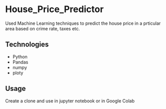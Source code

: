 # House_Price_Predictor
Used Machine Learning techniques to predict the house price in a prticular area based on crime rate, taxes etc.
## Technologies
- Python
- Pandas
- numpy
- ploty
## Usage
Create a clone and use in jupyter notebook or in Google Colab
